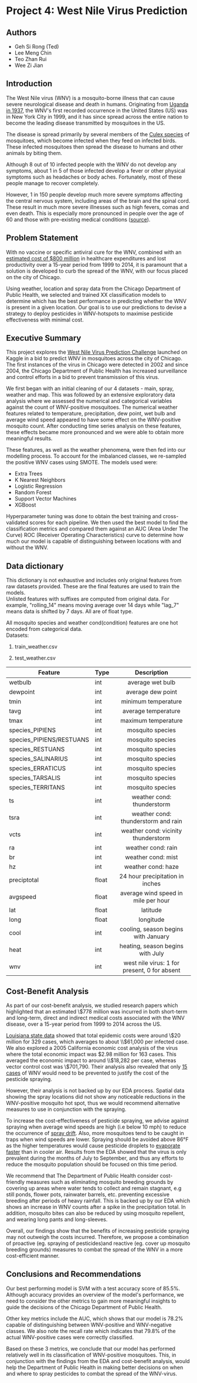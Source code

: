 # **Project 4: West Nile Virus Prediction**

## **Authors**

- Geh Si Rong (Ted)
- Lee Meng Chin
- Teo Zhan Rui
- Wee Zi Jian

## **Introduction**

The West Nile virus (WNV) is a mosquito-borne illness that can cause severe neurological disease and death in humans. Originating from <a href="https://www.who.int/news-room/fact-sheets/detail/west-nile-virus">Uganda in 1937</a>,  the WNV's first recorded occurrence in the United States (US) was in New York City in 1999, and it has since spread across the entire nation to become the leading disease transmitted by mosquitoes in the US.

The disease is spread primarily by several members of the <a href="https://journals.plos.org/plosone/article?id=10.1371/journal.pone.0227160">Culex species</a> of mosquitoes, which become infected when they feed on infected birds. These infected mosquitoes then spread the disease to humans and other animals by biting them.

Although 8 out of 10 infected people with the WNV do not develop any symptoms, about 1 in 5 of those infected develop a fever or other physical symptoms such as headaches or body aches. Fortunately, most of these people manage to recover completely.

However, 1 in 150 people develop much more severe symptoms affecting the central nervous system, including areas of the brain and the spinal cord. These result in much more severe illnesses such as high fevers, comas and even death. This is especially more pronounced in people over the age of 60 and those with pre-existing medical conditions (<a href="https://www.cdc.gov/westnile/index.html">source</a>).

## **Problem Statement** ##

With no vaccine or specific antiviral cure for the WNV, combined with an <a href ="https://www.sciencedaily.com/releases/2014/02/140210184713.htm">estimated cost of $800 million</a> in healthcare expenditures and lost productivity over a 15-year period from 1999 to 2014, it is paramount that a solution is developed to curb the spread of the WNV, with our focus placed on the city of Chicago.

Using weather, location and spray data from the Chicago Department of Public Health, we selected and trained XX classification models to determine which has the best performance in predicting whether the WNV is present in a given location. Our goal is to use our predictions to devise a strategy to deploy pesticides in WNV-hotspots to maximise pesticide effectiveness with minimal cost.


## **Executive Summary**

This project explores the <a href="https://www.kaggle.com/c/predict-west-nile-virus/">West Nile Virus Prediction Challenge</a> launched on Kaggle in a bid to predict WNV in mosquitoes across the city of Chicago. The first instances of the virus in Chicago were detected in 2002 and since 2004, the Chicago Department of Public Health has increased surveillance and control efforts in a bid to prevent transmission of this virus.

We first began with an initial cleaning of our 4 datasets - main, spray, weather and map. This was followed by an extensive exploratory data analysis where we assessed the numerical and categorical variables against the count of WNV-positive mosquitoes. The numerical weather features related to temperature, precipitation, dew point, wet bulb and average wind speed appeared to have some effect on the WNV-positive mosquito count. After conducting time series analysis on these features, these effects became more pronounced and we were able to obtain more meaningful results.

These features, as well as the weather phenomena, were then fed into our modelling process. To account for the imbalanced classes, we re-sampled the positive WNV cases using SMOTE. The models used were:

- Extra Trees
- K Nearest Neighbors
- Logistic Regression
- Random Forest
- Support Vector Machines
- XGBoost

Hyperparameter tuning was done to obtain the best training and cross-validated scores for each pipeline. We then used the best model to find the classification metrics and compared them against an AUC (Area Under The Curve) ROC (Receiver Operating Characteristics) curve to determine how much our model is capable of distinguishing between locations with and without the WNV.


## **Data dictionary**

This dictionary is not exhaustive and includes only original features from raw datasets provided. These are the final features are used to train the models.
<br>
Unlisted features with suffixes are computed from original data. For example, "rolling_14" means moving average over 14 days while "lag_7" means data is shifted by 7 days. All are of float type.

All mosquito species and weather cond(condition) features are one hot encoded from categorical data.
<br>Datasets:
1. train_weather.csv

2. test_weather.csv

|Feature|Type|Description|
|---|---|:---:|
wetbulb|int|average wet bulb|
dewpoint|int|average dew point|       
tmin|int|minimum temperature|
tavg|int|average temperature|
tmax|int|maximum temperature|
species_PIPIENS|int|mosquito species|
species_PIPIENS/RESTUANS|int|mosquito species|
species_RESTUANS|int|mosquito species|
species_SALINARIUS|int|mosquito species|
species_ERRATICUS|int|mosquito species|
species_TARSALIS|int|mosquito species|
species_TERRITANS|int|mosquito species|
ts|int|weather cond: thunderstorm|
tsra|int|weather cond: thunderstorm and rain|
vcts|int|weather cond: vicinity thunderstorm|
ra|int|weather cond: rain|
br|int|weather cond: mist|
hz|int|weather cond: haze|
preciptotal|float|24 hour precipitation in inches|
avgspeed|float|average wind speed in mile per hour|
lat|float|latitude|
long|float|longitude|
cool|int|cooling, season begins with January|
heat|int|heating, season begins with July|
wnv|int|west nile virus: 1 for present, 0 for absent|  


## **Cost-Benefit Analysis**

As part of our cost-benefit analysis, we studied research papers which highlighted that an estimated \\$778 million was incurred in both short-term and long-term, direct and indirect medical costs associated with the WNV disease, over a 15-year period from 1999 to 2014 across the US.

<a href="https://wwwnc.cdc.gov/eid/article/16/3/09-0667_article">Louisiana state data</a> showed that total epidemic costs were around \\$20 million for 329 cases, which averages to about \\$61,000 per infected case. We also explored a 2005 California economic cost analysis of the virus where the total economic impact was $2.98 million for 163 cases. This averaged the economic impact to around \\$18,282 per case, whereas vector control cost was \\$701,790. Their analysis also revealed that only <a href="https://www.ncbi.nlm.nih.gov/pmc/articles/PMC3322011/">15 cases</a> of WNV would need to be prevented to justify the cost of the pesticide spraying.

However, their analysis is not backed up by our EDA process. Spatial data showing the spray locations did not show any noticeable reductions in the WNV-positive mosquito hot spot, thus we would recommend alternative measures to use in conjunction with the spraying.

To increase the cost-effectiveness of pesticide spraying, we advise against spraying when average wind speeds are high (i.e below 10 mph) to reduce the occurrence of <a href="https://crops.extension.iastate.edu/cropnews/2017/01/wind-speed-and-herbicide-application#:~:text=specify%2010%20MPH%20as%20the,spray%20pressure%2C%20etc.).">spray drift</a>. Also, more mosquitoes tend to be caught in traps when wind speeds are lower. Spraying should be avoided above 86°F as the higher temperatures would cause pesticide droplets to <a href="https://grdc.com.au/__data/assets/pdf_file/0024/248181/GRDC-Weather-Essentials-for-Pesticide-Application-2017.pdf">evaporate faster</a> than in cooler air. Results from the EDA showed that the virus is only prevalent during the months of July to September, and thus any efforts to reduce the mosquito population should be focused on this time period.

We recommend that The Department of Public Health consider cost-friendly measures such as eliminating mosquito breeding grounds by covering up areas where water tends to collect and remain stagnant, e.g still ponds, flower pots, rainwater barrels, etc. preventing excessive breeding after periods of heavy rainfall. This is backed up by our EDA which shows an increase in WNV counts after a spike in the precipitation total. In addition, mosquito bites can also be reduced by using mosquito repellent, and wearing long pants and long-sleeves.

Overall, our findings show that the benefits of increasing pesticide spraying may not outweigh the costs incurred. Therefore, we propose a combination of proactive (eg. spraying of pesticides)and reactive (eg. cover up mosquito breeding grounds) measures to combat the spread of the WNV in a more cost-efficient manner.


## **Conclusions and Recommendations**

Our best performing model is SVM with a test accuracy score of 85.5%. Although accuracy provides an overview of the model's performance, we need to consider the other metrics to gain more meaningful insights to guide the decisions of the Chicago Department of Public Health.

Other key metrics include the AUC, which shows that our model is 78.2% capable of distinguishing between WNV-positive and WNV-negative classes. We also note the recall rate which indicates that 79.8% of the actual WNV-positive cases were correctly classified.

Based on these 3 metrics, we conclude that our model has performed relatively well in its classification of WNV-positive mosquitoes. This, in conjunction with the findings from the EDA and cost-benefit analysis, would help the Department of Public Health in making better decisions on when and where to spray pesticides to combat the spread of the WNV-virus.
